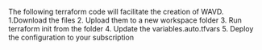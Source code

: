 The following terraform code will facilitate the creation of WAVD.
1.Download the files
2. Upload them to a new workspace folder
3. Run terraform init from the folder
4. Update the variables.auto.tfvars
5. Deploy the configuration to your subscription
